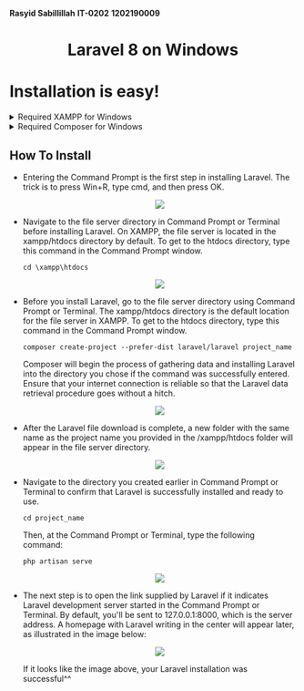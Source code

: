 **Rasyid Sabillillah**
**IT-0202**
**1202190009**
<h1 align="center"> Laravel 8 on Windows </h1>

# Installation is easy!
<details> <summary> Required XAMPP for Windows</summary>

### Install from www.apachefriends.org
- [Installer XAMPP](https://www.apachefriends.org/xampp-files/8.1.6/xampp-windows-x64-8.1.6-0-VS16-installer.exe)    `Windows 2008, 2012, Vista, 7, 8 (Important: XP or 2003 not supported`
**Component Install**: MySQL, phpMyAdmin
</details>

<details> <summary> Required Composer for Windows</summary>

- [Installer Composer](https://getcomposer.org/Composer-Setup.exe)
- After downloading the Composer file, open the file and follow the installation instructions below: 
   <p align="center"><img src= "https://github.com/acid99/Integratif-Rasyid_Sabillillah-1202190009/blob/main/assets/laravel/Screenshot_1.png?raw=true"></p>
   First, a page like the one in the image above will appear. Click Next to continue with the installation process.
- Make sure to select the installation location Composer running at C:\xampp\php\php.exe. Click Next if the php file location is correct.
   <p align="center"><img src= "https://github.com/acid99/Integratif-Rasyid_Sabillillah-1202190009/blob/main/assets/laravel/Screenshot_2.png?raw=true"></p>
- After that, you'll be asked if you want to utilize a proxy or not. Click the button and input your proxy URL if you want to use one. If you don't wish to use a proxy, proceed with the installation by clicking Next.
   <p align="center"><img src= "https://github.com/acid99/Integratif-Rasyid_Sabillillah-1202190009/blob/main/assets/laravel/Screenshot_3.png?raw=true"></p>
- Next, double-check that the installation process is operating in the correct directory, which is C:xamppphpphp.exe. If everything seems good, click Install. The next screen displays a notification that the Windows environment has changed. This modification makes it possible to run Composer from the Command Prompt.
   <p align="center"><img src= "https://github.com/acid99/Integratif-Rasyid_Sabillillah-1202190009/blob/main/assets/laravel/Screenshot_4.png?raw=true"></p>
- When the installation is finished, close the Composer installation window by clicking Finish.
   <p align="center"><img src= "https://github.com/acid99/Integratif-Rasyid_Sabillillah-1202190009/blob/main/assets/laravel/Screenshot_5.png?raw=true"></p>
- Following the completion of the Composer installation, use the Command Prompt to verify the Composer installation. The key is to press Win + R, type cmd, and then click Ok. 
   <p align="center"><img src= "https://github.com/acid99/Integratif-Rasyid_Sabillillah-1202190009/blob/main/assets/laravel/cmd.png?raw=true"></p>
- After that, you'll be taken to the Command Prompt window. To see if the installation was successful, run the command below.
   <p align="center"><img src= "https://github.com/acid99/Integratif-Rasyid_Sabillillah-1202190009/blob/main/assets/laravel/Screenshot_6.png?raw=true"></p>
   Your installation was successful if it looks like the image above.
</details>

## How To Install
- Entering the Command Prompt is the first step in installing Laravel. The trick is to press Win+R, type cmd, and then press OK.
  <p align="center"><img src= "https://github.com/acid99/Integratif-Rasyid_Sabillillah-1202190009/blob/main/assets/laravel/cmd.png?raw=true"></p>
- Navigate to the file server directory in Command Prompt or Terminal before installing Laravel. On XAMPP, the file server is located in the xampp/htdocs directory by default. To get to the htdocs directory, type this command in the Command Prompt window.
    ```
    cd \xampp\htdocs 
    ```  
    <p align="center"><img src= "https://github.com/acid99/Integratif-Rasyid_Sabillillah-1202190009/blob/main/assets/laravel/Screenshot_7.png?raw=true"></p>
- Before you install Laravel, go to the file server directory using Command Prompt or Terminal. The xampp/htdocs directory is the default location for the file server in XAMPP. To get to the htdocs directory, type this command in the Command Prompt window.
    ```
    composer create-project --prefer-dist laravel/laravel project_name 
    ```  
    Composer will begin the process of gathering data and installing Laravel into the directory you chose if the command was successfully entered. Ensure that your internet connection is reliable so that the Laravel data retrieval procedure goes without a hitch.
    <p align="center"><img src= "https://github.com/acid99/Integratif-Rasyid_Sabillillah-1202190009/blob/main/assets/laravel/Screenshot_8.png?raw=true"></p>
- After the Laravel file download is complete, a new folder with the same name as the project name you provided in the /xampp/htdocs folder will appear in the file server directory.
  <p align="center"><img src= "https://github.com/acid99/Integratif-Rasyid_Sabillillah-1202190009/blob/main/assets/laravel/Screenshot_9.png?raw=true"></p>
- Navigate to the directory you created earlier in Command Prompt or Terminal to confirm that Laravel is successfully installed and ready to use.
    ```
    cd project_name
    ```  
    Then, at the Command Prompt or Terminal, type the following command:
    ```
    php artisan serve
    ```  
    <p align="center"><img src= "https://github.com/acid99/Integratif-Rasyid_Sabillillah-1202190009/blob/main/assets/laravel/Screenshot_10.png?raw=true"></p>
- The next step is to open the link supplied by Laravel if it indicates Laravel development server started in the Command Prompt or Terminal. By default, you'll be sent to 127.0.0.1:8000, which is the server address. A homepage with Laravel writing in the center will appear later, as illustrated in the image below:
  <p align="center"><img src= "https://github.com/acid99/Integratif-Rasyid_Sabillillah-1202190009/blob/main/assets/laravel/Screenshot_11.png?raw=true"></p>
  If it looks like the image above, your Laravel installation was successful^^
